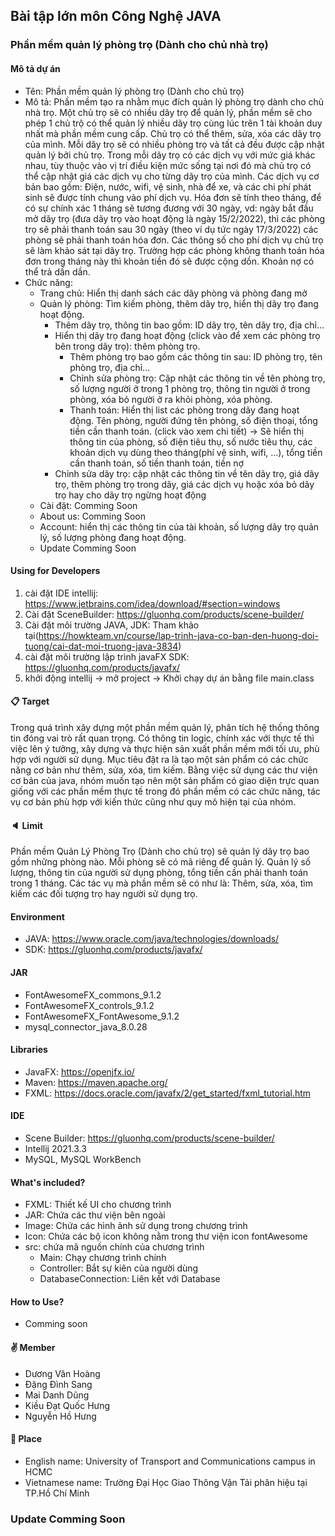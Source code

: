 ## Bài tập lớn môn **Công Nghệ JAVA**

### Phần mềm quản lý phòng trọ (Dành cho chủ nhà trọ)

#### Mô tả dự án
- Tên: Phần mềm quản lý phòng trọ (Dành cho chủ trọ)
- Mô tả: Phần mềm tạo ra nhằm mục đích quản lý phòng trọ dành cho chủ nhà trọ. Một chủ trọ sẽ có nhiều dãy trọ để quản lý, phần mềm sẽ cho phép 1 chủ trộ có thể quản lý nhiều dãy trọ cùng lúc trên 1 tài khoản duy nhất mà phần mềm cung cấp. Chủ trọ có thể thêm, sửa, xóa các dãy trọ của mình. Mỗi dãy trọ sẽ có nhiều phòng trọ và tất cả đều được cập nhật quản lý bởi chủ trọ. Trong mỗi dãy trọ có các dịch vụ với mức giá khác nhau, tùy thuộc vào vị trí điều kiện mức sống tại nơi đó mà chủ trọ có thể cập nhật giá các dịch vụ cho từng dãy trọ của mình. Các dịch vụ cơ bản bao gồm: Điện, nước, wifi, vệ sinh, nhà để xe, và các chi phí phát sinh sẽ được tính chung vào phí dịch vụ. Hóa đơn sẽ tính theo tháng, để có sự chính xác 1 tháng sẽ tương đương với 30 ngày, vd: ngày bắt đầu mở dãy trọ (đưa dãy trọ vào hoạt động là ngày 15/2/2022), thì các phòng trọ sẽ phải thanh toán sau 30 ngày (theo ví dụ tức ngày 17/3/2022) các phòng sẽ phải thanh toán hóa đơn. Các thông số cho phí dịch vụ chủ trọ sẽ làm khảo sát tại dãy trọ. Trường hợp các phòng không thanh toán hóa đơn trong tháng này thì khoản tiền đó sẽ được cộng dồn. Khoản nợ có thể trả dần dần.
- Chức năng:
    - Trang chủ: Hiển thị danh sách các dãy phòng và phòng đang mở
    - Quản lý phòng: Tìm kiếm phòng, thêm dãy trọ, hiển thị dãy trọ đang hoạt động.
      - Thêm dãy trọ, thông tin bao gồm: ID dãy trọ, tên dãy trọ, địa chỉ...
      - Hiển thị dãy trọ đang hoạt động (click vào để xem các phòng trọ bên trong dãy trọ): thêm phòng trọ.
        - Thêm phòng trọ bao gồm các thông tin sau: ID phòng trọ, tên phòng trọ, địa chỉ...
        - Chỉnh sửa phòng trọ: Cập nhật các thông tin về tên phòng trọ, số lượng người ở trong 1 phòng trọ, thông tin người ở trong phòng, xóa bỏ người ở ra khỏi phòng, xóa phòng.
        - Thanh toán: Hiển thị list các phòng trong dãy đang hoạt động. Tên phòng, người đứng tên phòng, số điện thoại, tổng tiền cần thanh toán. (click vào xem chi tiết) -> Sẽ hiển thị thông tin của phòng, số điện tiêu thụ, số nước tiêu thụ, các khoản dịch vụ dùng theo tháng(phí vệ sinh, wifi, ...), tổng tiền cần thanh toán, số tiền thanh toán, tiền nợ
      - Chỉnh sửa dãy trọ: cập nhật các thông tin về tên dãy trọ, giá dãy trọ, thêm phòng trọ trong dãy, giá các dịch vụ hoặc xóa bỏ dãy trọ hay cho dãy trọ ngừng hoạt động
    - Cài đặt: Comming Soon
    - About us: Comming Soon
    - Account: hiển thị các thông tin của tài khoản, số lượng dãy trọ quản lý, số lượng phòng đang hoạt động.
    - Update Comming Soon

#### Using for Developers
1. cài đặt IDE intellij: https://www.jetbrains.com/idea/download/#section=windows
2. Cài đặt SceneBuilder: https://gluonhq.com/products/scene-builder/
3. Cài đặt môi trường JAVA, JDK: Tham khảo tại(https://howkteam.vn/course/lap-trinh-java-co-ban-den-huong-doi-tuong/cai-dat-moi-truong-java-3834)
4. cài đặt môi trường lập trình javaFX SDK: https://gluonhq.com/products/javafx/
5. khởi động intellij -> mở project -> Khởi chạy dự án bằng file main.class

#### :clipboard: Target

Trong quá trình xây dựng một phần mềm quản lý, phân tích hệ thống thông tin đóng vai trò rất quan trọng. Có thông tin logic, chính xác với thực tế thì việc lên ý tưởng, xây dựng và thực hiện sản xuất phần mềm mới tối ưu, phù hợp với người sử dụng. Mục tiêu đặt ra là tạo một sản phẩm có các chức năng cơ bản như thêm, sửa, xóa, tìm kiếm. Bằng việc sử dụng các thư viện cơ bản của java, nhóm muốn tạo nên một sản phẩm có giao diện trực quan giống với các phần mềm thực tế trong đó phần mềm có các chức năng, tác vụ cơ bản phù hợp với kiến thức cũng như quy mô hiện tại của nhóm.

#### :speaker: Limit

Phần mềm Quản Lý Phòng Trọ (Dành cho chủ trọ) sẽ quản lý dãy trọ bao gồm những phòng nào. Mỗi phòng sẽ có mã riêng để quản lý. Quản lý số lượng, thông tin của người sử dụng phòng, tổng tiền cần phải thanh toán trong 1 tháng. Các tác vụ mà phần mềm sẽ có như là: Thêm, sửa, xóa, tìm kiếm các đối tượng trọ hay người sử dụng trọ.

#### Environment

- JAVA: https://www.oracle.com/java/technologies/downloads/
- SDK: https://gluonhq.com/products/javafx/

#### JAR
- FontAwesomeFX_commons_9.1.2
- FontAwesomeFX_controls_9.1.2
- FontAwesomeFX_FontAwesome_9.1.2
- mysql_connector_java_8.0.28

#### Libraries
- JavaFX: https://openjfx.io/
- Maven: https://maven.apache.org/
- FXML: https://docs.oracle.com/javafx/2/get_started/fxml_tutorial.htm

#### IDE
- Scene Builder: https://gluonhq.com/products/scene-builder/
- Intellij 2021.3.3
- MySQL, MySQL WorkBench

#### What's included?
- FXML: Thiết kế UI cho chương trình
- JAR: Chứa các thư viện bên ngoài
- Image: Chứa các hình ảnh sử dụng trong chương trình
- Icon: Chứa các bộ icon không nằm trong thư viện icon fontAwesome
- src: chứa mã nguồn chính của chương trình
    - Main: Chạy chương trình chính
    - Controller: Bắt sự kiên của người dùng
    - DatabaseConnection: Liên kết với Database

#### How to Use?
- Comming soon

#### :v: Member
- Dương Văn Hoàng
- Đặng Đình Sang
- Mai Danh Dũng
- Kiều Đạt Quốc Hưng
- Nguyễn Hồ Hưng

#### :mag_right: Place
- English name: University of Transport and Communications campus in HCMC
- Vietnamese name: Trường Đại Học Giao Thông Vận Tải phân hiệu tại TP.Hồ Chí Minh

### Update Comming Soon

